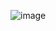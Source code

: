 ![image](https://github.com/Ajay-N24/Blockchain-Based-E-Tendering-Application/assets/130553422/51bb3bd8-feee-41b4-aaeb-92e071a49db4)
